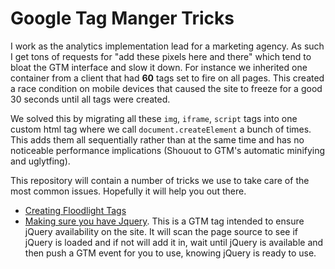 # Google Tag Manger Tricks

I work as the analytics implementation lead for a marketing agency. As such I get tons of requests for "add these pixels here and there" which tend to bloat the GTM interface and slow it down. For instance we inherited one container from a client that had **60** tags set to fire on all pages. This created a race condition on mobile devices that caused the site to freeze for a good 30 seconds until all tags were created.

We solved this by migrating all these `img`, `iframe`, `script` tags into one custom html tag where we call `document.createElement` a bunch of times. This adds them all sequentially rather than at the same time and has no noticeable performance implications (Shouout to GTM's automatic minifying and uglytfing).

This repository will contain a number of tricks we use to take care of the most common issues. Hopefully it will help you out there.

* [Creating Floodlight Tags](https://github.com/maxfwerner/google_tag_manager_tricks/tree/master/doubleclick_for_publishers_dfp/floodlight_tags.js)
* [Making sure you have Jquery](https://github.com/maxfwerner/google_tag_manager_tricks/tree/master/jQuery/ScriptLoaderInit.html). This is a GTM tag intended to ensure jQuery availability on the site. It will scan the page source to see if jQuery is loaded and if not will add it in, wait until jQuery is available and then push a GTM event for you to use, knowing jQuery is ready to use.

